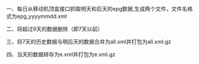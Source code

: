 一、每日从移动机顶盒接口抓取明天和后天的epg数据,生成两个文件，文件名格式为epg_yyyymmdd.xml


二、将超过9天的数据删除（即7天以前）


三、将7天的历史数据与明后天的数据合并为all.xml并打包为all.xml.gz


四、当天的数据转存为e.xml并打包为e.xml.gz
